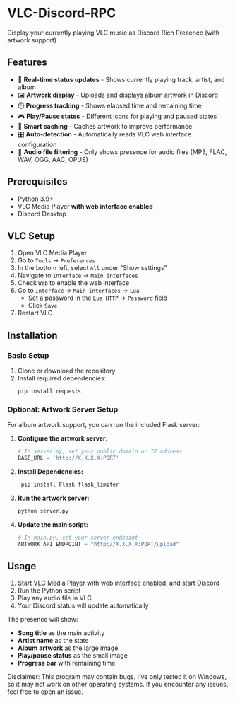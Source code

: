 # VLC-Discord-RPC

Display your currently playing VLC music as Discord Rich Presence (with artwork support)

## Features

- 🎵 **Real-time status updates** - Shows currently playing track, artist, and album
- 🖼️ **Artwork display** - Uploads and displays album artwork in Discord
- ⏱️ **Progress tracking** - Shows elapsed time and remaining time
- 🎮 **Play/Pause states** - Different icons for playing and paused states
- 🔄 **Smart caching** - Caches artwork to improve performance
- 🎛️ **Auto-detection** - Automatically reads VLC web interface configuration
- 📁 **Audio file filtering** - Only shows presence for audio files (MP3, FLAC, WAV, OGG, AAC, OPUS)

## Prerequisites

- Python 3.9+
- VLC Media Player **with web interface enabled**
- Discord Desktop

## VLC Setup

1. Open VLC Media Player
2. Go to `Tools` → `Preferences`
3. In the bottom left, select `All` under "Show settings"
4. Navigate to `Interface` → `Main interfaces`
5. Check `Web` to enable the web interface
6. Go to `Interface` → `Main interfaces` → `Lua`
   - Set a password in the `Lua HTTP` → `Password` field
   - Click `Save`
7. Restart VLC

## Installation

### Basic Setup
1. Clone or download the repository
2. Install required dependencies:
   ```bash
   pip install requests
   ```

### Optional: Artwork Server Setup
For album artwork support, you can run the included Flask server:

1. **Configure the artwork server:**
   ```python
   # In server.py, set your public domain or IP address
   BASE_URL = 'http://X.X.X.X:PORT'
   ```

2. **Install Dependencies:**
   ```bash
    pip install Flask flask_limiter
    ```

3. **Run the artwork server:**
   ```bash
   python server.py
   ```

4. **Update the main script:**
   ```python
   # In main.py, set your server endpoint
   ARTWORK_API_ENDPOINT = "http://X.X.X.X:PORT/upload"
   ```

## Usage

1. Start VLC Media Player with web interface enabled, and start Discord
2. Run the Python script
3. Play any audio file in VLC
4. Your Discord status will update automatically

The presence will show:
- **Song title** as the main activity
- **Artist name** as the state
- **Album artwork** as the large image
- **Play/pause status** as the small image
- **Progress bar** with remaining time

Disclaimer: This program may contain bugs. I've only tested it on Windows, so it may not work on other operating systems. If you encounter any issues, feel free to open an issue.